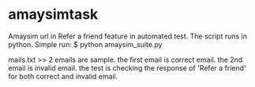 # amaysimtask
Amaysim url in Refer a friend feature in automated test.
The script runs in python. 
Simple run: $ python amaysim_suite.py

mails.txt >> 2 emails are sample. the first email is correct email. the 2nd email is invalid email.
the test is checking the response of 'Refer a friend' for both correct and invalid email.
